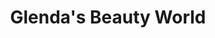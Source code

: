 ---
title: "Glenda's Beauty World"
url: /simpsonville/glendas-beauty-world/
shop: hairdresser supply
---